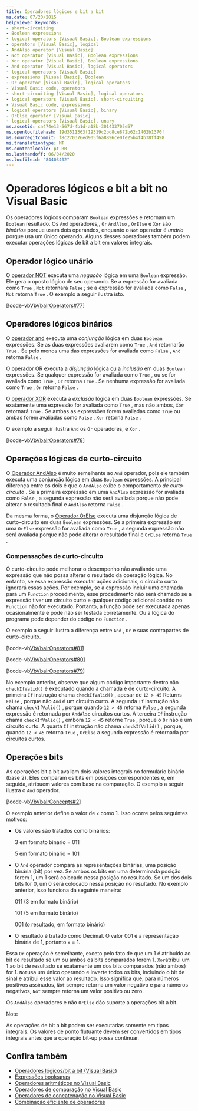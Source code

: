 ```yaml
---
title: Operadores lógicos e bit a bit
ms.date: 07/20/2015
helpviewer_keywords:
- short-circuiting
- Boolean expressions
- logical operators [Visual Basic], Boolean expressions
- operators [Visual Basic], logical
- AndAlso operator [Visual Basic]
- Not operator [Visual Basic], Boolean expressions
- Xor operator [Visual Basic], Boolean expressions
- And operator [Visual Basic], logical operators
- logical operators [Visual Basic]
- expressions [Visual Basic], Boolean
- Or operator [Visual Basic], logical operators
- Visual Basic code, operators
- short-circuiting [Visual Basic], logical operators
- logical operators [Visual Basic], short-circuiting
- Visual Basic code, expressions
- logical operators [Visual Basic], binary
- OrElse operator [Visual Basic]
- logical operators [Visual Basic], unary
ms.assetid: ca474e13-567d-4b1d-a18b-301433705e57
ms.openlocfilehash: 19d3511363f19319c2bd8ce872b62c1462b1370f
ms.sourcegitcommit: f8c270376ed905f6a8896ce0fe25b4f4b38ff498
ms.translationtype: MT
ms.contentlocale: pt-BR
ms.lasthandoff: 06/04/2020
ms.locfileid: "84403402"
---
```

# <a name="logical-and-bitwise-operators-in-visual-basic"></a>Operadores lógicos e bit a bit no Visual Basic
Os operadores lógicos comparam `Boolean` expressões e retornam um `Boolean` resultado. Os `And` operadores,, `Or` `AndAlso` , `OrElse` e `Xor` são *binários* porque usam dois operandos, enquanto o `Not` operador é *unário* porque usa um único operando. Alguns desses operadores também podem executar operações lógicas de bit a bit em valores integrais.  
  
## <a name="unary-logical-operator"></a>Operador lógico unário  
 O [operador NOT](../../../language-reference/operators/not-operator.md) executa uma *negação* lógica em uma `Boolean` expressão. Ele gera o oposto lógico de seu operando. Se a expressão for avaliada como `True` , `Not` retornará `False` ; se a expressão for avaliada como `False` , `Not` retorna `True` . O exemplo a seguir ilustra isto.  
  
 [!code-vb[VbVbalrOperators#77](~/samples/snippets/visualbasic/VS_Snippets_VBCSharp/VbVbalrOperators/VB/Class1.vb#77)]  
  
## <a name="binary-logical-operators"></a>Operadores lógicos binários  
 O [operador and](../../../language-reference/operators/and-operator.md) executa uma *conjunção* lógica em duas `Boolean` expressões. Se as duas expressões avaliarem como `True` , `And` retornarão `True` . Se pelo menos uma das expressões for avaliada como `False` , `And` retorna `False` .  
  
 O [operador OR](../../../language-reference/operators/or-operator.md) executa a *disjunção* lógica ou a *inclusão* em duas `Boolean` expressões. Se qualquer expressão for avaliada como `True` , ou se for avaliada como `True` , `Or` retorna `True` . Se nenhuma expressão for avaliada como `True` , `Or` retorna `False` .  
  
 O [operador XOR](../../../language-reference/operators/xor-operator.md) executa a *exclusão* lógica em duas `Boolean` expressões. Se exatamente uma expressão for avaliada como `True` , mas não ambos, `Xor` retornará `True` . Se ambas as expressões forem avaliadas como `True` ou ambas forem avaliadas como `False` , `Xor` retorna `False` .  
  
 O exemplo a seguir ilustra `And` os `Or` operadores, e `Xor` .  
  
 [!code-vb[VbVbalrOperators#78](~/samples/snippets/visualbasic/VS_Snippets_VBCSharp/VbVbalrOperators/VB/Class1.vb#78)]  
  
## <a name="short-circuiting-logical-operations"></a>Operações lógicas de curto-circuito  
 O [Operador AndAlso](../../../language-reference/operators/andalso-operator.md) é muito semelhante ao `And` operador, pois ele também executa uma conjunção lógica em duas `Boolean` expressões. A principal diferença entre os dois é que o `AndAlso` exibe o comportamento *de curto-circuito* . Se a primeira expressão em uma `AndAlso` expressão for avaliada como `False` , a segunda expressão não será avaliada porque não pode alterar o resultado final e `AndAlso` retorna `False` .  
  
 Da mesma forma, o [Operador OrElse](../../../language-reference/operators/orelse-operator.md) executa uma disjunção lógica de curto-circuito em duas `Boolean` expressões. Se a primeira expressão em uma `OrElse` expressão for avaliada como `True` , a segunda expressão não será avaliada porque não pode alterar o resultado final e `OrElse` retorna `True` .  
  
### <a name="short-circuiting-trade-offs"></a>Compensações de curto-circuito  
 O curto-circuito pode melhorar o desempenho não avaliando uma expressão que não possa alterar o resultado da operação lógica. No entanto, se essa expressão executar ações adicionais, o circuito curto ignorará essas ações. Por exemplo, se a expressão incluir uma chamada para um `Function` procedimento, esse procedimento não será chamado se a expressão tiver um circuito curto e qualquer código adicional contido no `Function` não for executado. Portanto, a função pode ser executada apenas ocasionalmente e pode não ser testada corretamente. Ou a lógica do programa pode depender do código no `Function` .  
  
 O exemplo a seguir ilustra a diferença entre `And` , `Or` e suas contrapartes de curto-circuito.  
  
 [!code-vb[VbVbalrOperators#81](~/samples/snippets/visualbasic/VS_Snippets_VBCSharp/VbVbalrOperators/VB/Class1.vb#81)]  
  
 [!code-vb[VbVbalrOperators#80](~/samples/snippets/visualbasic/VS_Snippets_VBCSharp/VbVbalrOperators/VB/Class1.vb#80)]  
  
 [!code-vb[VbVbalrOperators#79](~/samples/snippets/visualbasic/VS_Snippets_VBCSharp/VbVbalrOperators/VB/Class1.vb#79)]  
  
 No exemplo anterior, observe que algum código importante dentro não `checkIfValid()` é executado quando a chamada é de curto-circuito. A primeira `If` instrução chama `checkIfValid()` , apesar de `12 > 45` Returns `False` , porque não `And` é um circuito curto. A segunda `If` instrução não chama `checkIfValid()` , porque quando `12 > 45` retorna `False` , a segunda expressão é retornada por `AndAlso` circuitos curtos. A terceira `If` instrução chama `checkIfValid()` , embora `12 < 45` retorne `True` , porque o `Or` não é um circuito curto. A quarta `If` instrução não chama `checkIfValid()` , porque, quando `12 < 45` retorna `True` , `OrElse` a segunda expressão é retornada por circuitos curtos.  
  
## <a name="bitwise-operations"></a>Operações bits  
 As operações bit a bit avaliam dois valores integrais no formulário binário (base 2). Eles comparam os bits em posições correspondentes e, em seguida, atribuem valores com base na comparação. O exemplo a seguir ilustra o `And` operador.  
  
 [!code-vb[VbVbalrConcepts#2](~/samples/snippets/visualbasic/VS_Snippets_VBCSharp/VbVbalrConcepts/VB/Class1.vb#2)]  
  
 O exemplo anterior define o valor de `x` como 1. Isso ocorre pelos seguintes motivos:  
  
- Os valores são tratados como binários:  
  
     3 em formato binário = 011  
  
     5 em formato binário = 101  
  
- O `And` operador compara as representações binárias, uma posição binária (bit) por vez. Se ambos os bits em uma determinada posição forem 1, um 1 será colocado nessa posição no resultado. Se um dos dois bits for 0, um 0 será colocado nessa posição no resultado. No exemplo anterior, isso funciona da seguinte maneira:  
  
     011 (3 em formato binário)  
  
     101 (5 em formato binário)  
  
     001 (o resultado, em formato binário)  
  
- O resultado é tratado como Decimal. O valor 001 é a representação binária de 1, portanto `x` = 1.  
  
 Essa `Or` operação é semelhante, exceto pelo fato de que um 1 é atribuído ao bit de resultado se um ou ambos os bits comparados forem 1. `Xor`atribui um 1 ao bit de resultado se exatamente um dos bits comparados (não ambos) for 1. `Not`usa um único operando e inverte todos os bits, incluindo o bit de sinal e atribui esse valor ao resultado. Isso significa que, para números positivos assinados, `Not` sempre retorna um valor negativo e para números negativos, `Not` sempre retorna um valor positivo ou zero.  
  
 Os `AndAlso` operadores e não `OrElse` dão suporte a operações bit a bit.  
  
> [!NOTE]
> As operações de bit a bit podem ser executadas somente em tipos integrais. Os valores de ponto flutuante devem ser convertidos em tipos integrais antes que a operação bit-up possa continuar.  
  
## <a name="see-also"></a>Confira também

- [Operadores lógicos/bit a bit (Visual Basic)](../../../language-reference/operators/logical-bitwise-operators.md)
- [Expressões booleanas](boolean-expressions.md)
- [Operadores aritméticos no Visual Basic](arithmetic-operators.md)
- [Operadores de comparação no Visual Basic](comparison-operators.md)
- [Operadores de concatenação no Visual Basic](concatenation-operators.md)
- [Combinação eficiente de operadores](efficient-combination-of-operators.md)
